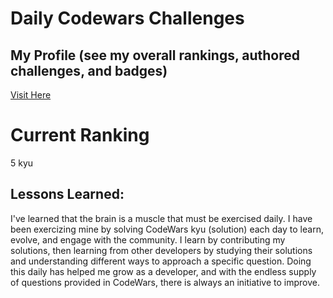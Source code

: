 # Daily Codewars Challenges

## My Profile (see my overall rankings, authored challenges, and badges)
 [Visit Here](https://www.codewars.com/users/toniwilliams1)


# Current Ranking
5 kyu


## Lessons Learned: 
I've learned that the brain is a muscle that must be exercised daily. I have been exercizing mine by solving CodeWars kyu (solution) each day to learn, evolve, and engage with the community. I learn by contributing my solutions, then learning from other developers by studying their solutions and understanding different ways to approach a specific question. Doing this daily has helped me grow as a developer, and with the endless supply of questions provided in CodeWars, there is always an initiative to improve.
